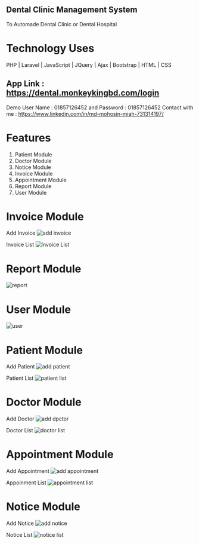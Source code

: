 ## Dental Clinic Management System
To Automade Dental Clinic or Dental Hospital

# Technology Uses
PHP | Laravel | JavaScript | JQuery | Ajax | Bootstrap | HTML | CSS
## App Link : https://dental.monkeykingbd.com/login
Demo User Name : 01857126452 and Password : 01857126452
 Contact with me : https://www.linkedin.com/in/md-mohosin-miah-731314197/
# Features
1) Patient Module 
2) Doctor Module
3) Notice Module
4) Invoice Module
5) Appointment Module
6) Report Module
7) User Module

# Invoice Module
Add Invoice
![add invoice](https://user-images.githubusercontent.com/32362094/203846061-58a97194-c543-46af-81c6-ffee25292878.JPG)

Invoice List
![Invoice List](https://user-images.githubusercontent.com/32362094/203846078-242beb49-d6e6-45bf-926c-9f6df78c412b.JPG)

# Report Module
![report](https://user-images.githubusercontent.com/32362094/203846471-aeb4790b-e12b-40ed-aa99-f5f78f612046.JPG)

# User Module
![user](https://user-images.githubusercontent.com/32362094/203846476-229bbedb-79c4-4f10-a8f5-ea9465ac6c2a.JPG)

# Patient Module
Add Patient
![add patient](https://user-images.githubusercontent.com/32362094/203845299-2ab9a885-cde4-435a-8285-572f541e0817.JPG)

Patient List
![patient list](https://user-images.githubusercontent.com/32362094/203845349-3f198849-eee1-439b-b771-c117e7eb62e4.JPG)

# Doctor Module
Add Doctor
![add dpctor](https://user-images.githubusercontent.com/32362094/203845415-dbb5414b-b9bc-4857-a524-8c8912666d28.JPG)

Doctor List
![doctor list](https://user-images.githubusercontent.com/32362094/203845438-5fd9213e-7a9d-485b-a950-0ad85ca2e498.JPG)

# Appointment Module
Add Appointment
![add appointment](https://user-images.githubusercontent.com/32362094/203846302-c6c9f17f-7623-45d0-b8d2-a26ad2711d4d.JPG)

Appoinment List
![appointment list](https://user-images.githubusercontent.com/32362094/203846353-a61e0e1a-d83e-41c2-aad6-4a33f257ac61.JPG)


# Notice Module
Add Notice
![add notice](https://user-images.githubusercontent.com/32362094/203845519-21173e4f-ff1e-49a4-950b-8d1597373e92.JPG)

Notice List
![notice list](https://user-images.githubusercontent.com/32362094/203845548-f2d508a5-0b58-438f-af8f-b3e8880dc64d.JPG)


